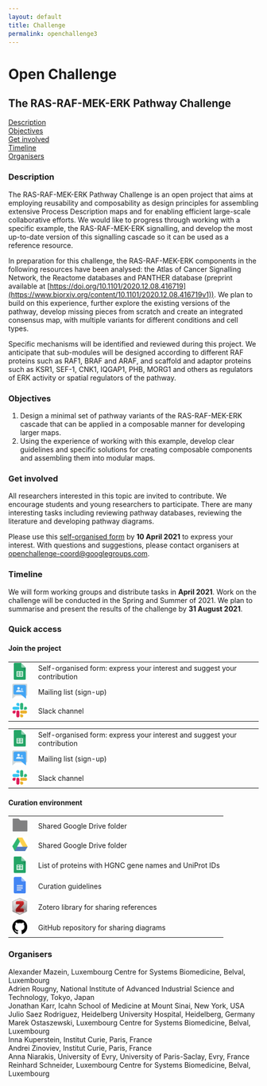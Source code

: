 ```yaml
---
layout: default
title: Challenge
permalink: openchallenge3
---
```


# Open Challenge
## The RAS-RAF-MEK-ERK Pathway Challenge

[Description](#description)  
[Objectives](#objectives)  
[Get involved](#get-involved)  
[Timeline](#timeline)  
[Organisers](#organisers)  

### Description

The RAS-RAF-MEK-ERK Pathway Challenge is an open project that aims at employing reusability and composability as design principles for assembling extensive Process Description maps and for enabling efficient large-scale collaborative efforts. We would like to progress through working with a specific example, the RAS-RAF-MEK-ERK signalling, and develop the most up-to-date version of this signalling cascade so it can be used as a reference resource.  

In preparation for this challenge, the RAS-RAF-MEK-ERK components in the following resources have been analysed: the Atlas of Cancer Signalling Network, the Reactome databases and PANTHER database (preprint available at [https://doi.org/10.1101/2020.12.08.416719](https://www.biorxiv.org/content/10.1101/2020.12.08.416719v1)). We plan to build on this experience, further explore the existing versions of the pathway, develop missing pieces from scratch and create an integrated consensus map, with multiple variants for different conditions and cell types. 

Specific mechanisms will be identified and reviewed during this project. We anticipate that sub-modules will be designed according to different RAF proteins such as RAF1, BRAF and ARAF, and scaffold and adaptor proteins such as KSR1, SEF-1, CNK1, IQGAP1, PHB, MORG1 and others as regulators of ERK activity or spatial regulators of the pathway.


### Objectives 

1. Design a minimal set of pathway variants of the RAS-RAF-MEK-ERK cascade that can be applied in a composable manner for developing larger maps.   
1. Using the experience of working with this example, develop clear guidelines and specific solutions for creating composable components and assembling them into modular maps.  

### Get involved

All researchers interested in this topic are invited to contribute. We encourage students and young researchers to participate. There are many interesting tasks including reviewing pathway databases, reviewing the literature and developing pathway diagrams.  

Please use this [self-organised form](https://docs.google.com/spreadsheets/d/1cGkK4YyGWYiBE11L8dzvKeHLmmyy_LD8XOS_SYYT0VE/edit#gid=0) by **10 April 2021** to express your interest. With questions and suggestions, please contact organisers at [openchallenge-coord@googlegroups.com](mailto:openchallenge-coord@googlegroups.com). 

### Timeline

We will form working groups and distribute tasks in **April 2021**. Work on the challenge will be conducted in the Spring and Summer of 2021. We plan to summarise and present the results of the challenge by **31 August 2021**.

### Quick access

#### Join the project

<table>
    <tr>
        <td style="width:32px; text-align:center;"><img src="images/icons/google-sheets.png" width="24"/></td>
        <td style="text-align:left; vertical-align:center; padding-left:1em;">Self-organised form: express your interest and suggest your contribution</td>
    </tr>
    <tr>
        <td style="width:32px; text-align:center;"><img src="images/icons/google-groups.png" width="30"/></td>
        <td style="text-align:left; vertical-align:center; padding-left:1em;">Mailing list (sign-up)</td>
    </tr>
    <tr>
        <td style="width:32px; text-align:center;"><img src="images/icons/slack.jpg" width="30"/></td>
        <td style="text-align:left; vertical-align:center; padding-left:1em;">Slack channel</td>
    </tr>
</table>




<table>
    <tr>
        <td style="width:32px; text-align:center;">
            <a href="https://docs.google.com/spreadsheets/d/1cGkK4YyGWYiBE11L8dzvKeHLmmyy_LD8XOS_SYYT0VE/edit#gid=0" target="_blank">
            <img src="images/icons/google-sheets.png" width="24"/>
            </a>
        </td>
        <td style="text-align:left; vertical-align:center; padding-left:1em;">Self-organised form: express your interest and suggest your contribution</td>
    </tr>
    <tr>
        <td style="width:32px; text-align:center;">
            <a href="https://groups.google.com/g/openchallenge" target="_blank">
                <img src="images/icons/google-groups.png" width="30"/>
            </a>
        </td>
        <td style="text-align:left; vertical-align:center; padding-left:1em;">Mailing list (sign-up)</td>
    </tr>
    <tr>
        <td style="width:32px; text-align:center;">
            <a href="https://www.w3schools.com" target="_blank">
                <img src="images/icons/slack.jpg" width="30"/>
            </a>
        </td>
        <td style="text-align:left; vertical-align:center; padding-left:1em;">Slack channel</td>
    </tr>
</table>
    
#### Curation environment

<table>
    <tr>
        <td style="width:32px; text-align:center;"><img src="images/icons/google-folder.jpg" width="31"/></td>
        <td style="text-align:left; vertical-align:center; padding-left:1em;">Shared Google Drive folder</td>
    </tr>
    <tr>
        <td style="width:32px; text-align:center;"><img src="images/icons/google-drive.png" width="31"/></td>
        <td style="text-align:left; vertical-align:center; padding-left:1em;">Shared Google Drive folder</td>
    </tr>
    <tr>
        <td style="width:32px; text-align:center;"><img src="images/icons/google-sheets.png" width="24"/></td>
        <td style="text-align:left; vertical-align:center; padding-left:1em;">List of proteins with HGNC gene names and UniProt IDs</td>
    </tr>
    <tr>
        <td style="width:32px; text-align:center;"><img src="images/icons/google-docs.svg" width="24"/></td>
        <td style="text-align:left; vertical-align:center; padding-left:1em;">Curation guidelines</td>
    </tr>
    <tr>
        <td style="width:32px; text-align:center;"><img src="images/icons/zotero.jpg" width="32"/></td>
        <td style="text-align:left; vertical-align:center; padding-left:1em;">Zotero library for sharing references</td>
    </tr>
    <tr>
        <td style="width:32px; text-align:center;"><img src="images/icons/github.png" width="30"/></td>
        <td style="text-align:left; vertical-align:center; padding-left:1em;">GitHub repository for sharing diagrams</td>
    </tr>
</table>


### Organisers

Alexander Mazein, Luxembourg Centre for Systems Biomedicine, Belval, Luxembourg  
Adrien Rougny, National Institute of Advanced Industrial Science and Technology, Tokyo, Japan  
Jonathan Karr, Icahn School of Medicine at Mount Sinai, New York, USA  
Julio Saez Rodriguez, Heidelberg University Hospital, Heidelberg, Germany  
Marek Ostaszewski, Luxembourg Centre for Systems Biomedicine, Belval, Luxembourg  
Inna Kuperstein, Institut Curie, Paris, France  
Andrei Zinoviev, Institut Curie, Paris, France  
Anna Niarakis, University of Evry, University of Paris-Saclay, Evry, France  
Reinhard Schneider, Luxembourg Centre for Systems Biomedicine, Belval, Luxembourg  


